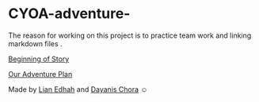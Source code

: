 # CYOA-adventure-

The reason for working on this project is to practice team work and linking markdown files .

[Beginning of Story](intro/beginning.md)

[Our Adventure Plan](https://docs.google.com/drawings/d/1KI9qxvdT2ddpXhEVzK4ZxLIsvFAniweVsNw5QpnDJ4o)

Made by [Lian Edhah](https://liane4323.github.io/) and [Dayanis Chora](https://dayanisc7709.github.io/) ☺
